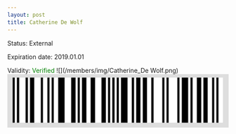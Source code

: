 ```yaml
---
layout: post
title: Catherine De Wolf
---
```


Status: External

Expiration date: 2019.01.01

Validity: <font color="green"> Verified</font> 
![](/members/img/Catherine_De Wolf.png)
![](/members/img/bar.png)

